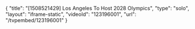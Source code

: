 {
    "title": "[1508521429] Los Angeles To Host 2028 Olympics",
    "type": "solo",
    "layout": "iframe-static",
    "videoId": "123196001",
    "url": "\/tvpembed\/123196001"
}